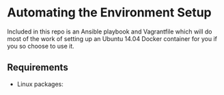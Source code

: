 Automating the Environment Setup
===============

Included in this repo is an Ansible playbook and Vagrantfile which will do most
of the work of setting up an Ubuntu 14.04 Docker container for you if you so
choose to use it.

Requirements
---------------
* Linux packages:
